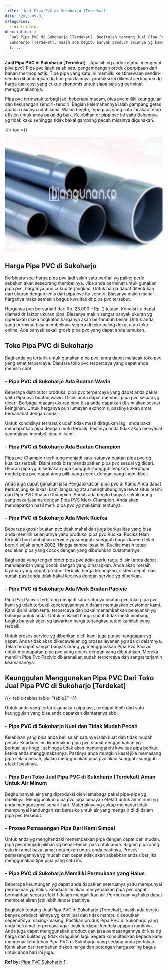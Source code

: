 ```yaml
---
title: 'Jual Pipa PVC di Sukoharjo [Terdekat]'
date: '2025-09-01'
categories:
  - distributor
description: >-
  Jual Pipa PVC di Sukoharjo [Terdekat]. Begitulah tentang Jual Pipa PVC di
  Sukoharjo [Terdekat], masih ada begitu banyak product lainnya yg kami jual dan
  ti...
---
```


**Jual Pipa PVC di Sukoharjo \[Terdekat\]** – Apa sih yg anda ketahui mengenai piva pvc? Pipa pvc ialah salah satu pengembangan produk perpipaan dari bahan thermoplastik. Tipe pipa yang satu ini memiliki keistimewaan sendiri-sendiri dibandingkan dg tipe pipa lainnya. produksi ini dikenal serbaguna dg harga dan cost yang cukup ekonomis untuk siapa saja yg berminat menggunakannya.

Pipa pvc termasuk terbagi jadi beberapa macam, piva pvc miliki keunggulan dan kekurangan sendiri-sendiri. Bagian kelemahannya ialah gampang getas apabila usianya udah lama. Walau begitu, type pipa yang satu ini akan tetap efisien untuk anda pakai dg baik. Kelebihan dr pipa pvc ini yaitu Bahannya yg tidak kaku sehingga tidak bakal gampang pecah misalnya digunakan.

{{< toc >}}

![Jual Pipa PVC di Sukoharjo [Terdekat]](/images/jaul-pipa-pvc-60.png)

## Harga Pipa PVC di Sukoharjo

Berbicara soal harga pipa pvc jadi salah satu perihal yg paling perlu sebelum akan seseorang membelinya. Jika anda berminat untuk gunakan pipa pvc, harganya pun cukup terjangkau. Untuk harga dapat ditentukan dari ukuran dengan jenis dari pipa pvc itu sendiri. Biasanya makin mahal harganya maka semakin bagus kwalitas dr pipa pvc tersebut.

Harganya pun bervariatif dari Rp. 23.000 – Rp. 2 jutaan. Kondisi itu dapat diamati dr faktor ukuran pipa. Biasanya makin sangat banyak ukuran yg diperlukan maka tingkatan harganya akan bertambah besar. Untuk anda yang berminat bisa membelinya segera di toko paling dekat atau toko online. Ada banyak sekali grosir pipa pvc yang dapat anda temukan.

## Toko Pipa PVC di Sukoharjo

Bagi anda yg tertarik untuk gunakan pipa pvc, anda dapat melacak toko pvc yang amat terpercaya. Diantara toko pvc terpercaya yang dapat anda memilih sbb!

### \- Pipa PVC di Sukoharjo Ada Buatan Wavin

Beberapa distributor produksi pipa pvc terpercaya yang dapat anda pakai yaitu Pipa pvc buatan wavin. Disini anda dapat membeli pipa pvc sesuai yg dicari. Berbagai macam ukuran pipa bisa anda dapatkan di sini akan sesuai keinginan. Untuk harganya pun lumayan ekonomis, pastinya akan amat bersahabat dengan anda.

Untuk kondisinya termasuk udah tidak mesti diragukan lagi, anda bakal mendapatkan pipa dengan mutu terbaik. Pastinya anda tidak akan menyesal seandainya membeli pipa di kami.

### \- Pipa PVC di Sukoharjo Ada Buatan Champion

Pipa pvc Champion terhitung menjadi satu-satunya buatan pipa pvc dg kualitas terbaik. Disini anda bisa mendapatkan pipa pvc sesuai yg dicari. Ukuran pipa yg di sediakan juga sungguh-sungguh lengkap. Berbagai model pipa pvc dapat anda pilih yang cocok dengan yang ingin dibeli.

Anda juga dapat gunakan jasa Pengaplikasian pipa pvc di Kami. Anda dapat berkunjung ke lokasi kami langsung atau menghubunginya lewat situs resmi dari Pipa PVC Buatan Champion. Sudah ada begitu banyak sekali orang yang bekerjasama dengan Pipa PVC Merk Champion. Anda akan mendapatkan hasil merk pipa pvc yg maksimal tentunya.

### \- Pipa PVC di Sukoharjo Ada Merk Rucika

Beberapa grosir buatan pvc tidak mahal dan juga berkualitas yang bisa anda memilih selanjutnya yaitu produksi pipa pvc Rucika. Rucika telah terbukti beri tambahan service yg sungguh-sungguh bagus karena telah berdiri sejak tahun 2002. Hingga sampai saat ini, Rucika masih tetap sediakan pipa yang cocok dengan yang dibutuhkan customernya.

Bagi anda yang tengah order pipa pvc tidak perlu ragu, di sini anda dapat mendapatkan yang cocok dengan yang diharapkan. Anda akan meraih layanan yang cepat, product terbaik, harga terjangkau, sistem cepat, dan sudah pasti anda tidak bakal kecewa dengan service yg diberikan.

### \- Pipa PVC di Sukoharjo Ada Merk Buatan Pacivic

Pipa Pvc Pacivic terhitung menjadi satu-satunya buatan pvc toko pipa pvc kami yg telah terbukti kepercayaannya didalam memuaskan customer kami. Kami disini udah tentu terpercaya dan bakal menambahkan pelayanan yg bahagia untuk anda. Untuk masalah harga sudah tidak mesti bimbang, begitu banyak agen yg tawarkan harga terjangkau tetapi kamilah yang terbaik.

Untuk proses service yg diberikan oleh kami juga punyai tanggapan yg cepat. Anda tidak akan dikecewakan dg proses layanan yg ada di dalamnya. Telah terdapat sangat banyak orang yg menggunakan Pipa Pvc Pacivic untuk mendapatan pipa pvc yang cocok dengan yang dibutuhkan. Mereka memilih Pipa Pvc Pacivic dikarenakan sudah terpercaya dan sangat terjamin keamanannya.

## Keunggulan Menggunakan Pipa PVC Dari Toko Jual Pipa PVC di Sukoharjo \[Terdekat\]

{{< table-tables table="table2" >}}

Untuk anda yang tertarik gunakan pipa pvc, terdapat lebih dari satu keunggulan yang bisa anda dapatkan diantaranya sbb!

### \- Pipa PVC di Sukoharjo Kuat dan Tidak Mudah Pecah

Kelebihan yang bisa anda beli salah satunya ialah kuat dan tidak mudah pecah. Keadaan ini dikarenakan pipa pvc dibuat dengan bahan yg berkualitas tinggi, sehingga tidak akan memengaruhi kwalitas pipa berikut ketika anda menggunakannya. Pastinya anda mungkin kesal jika memasang pipa selalu pecah, jikalau menggunakan pipa pvc akan sungguh-sungguh efektif pastinya.

### \- Pipa Dari Toko Jual Pipa PVC di Sukoharjo \[Terdekat\] Aman Untuk Air Minum

Begitu banyak air yang diproduksi oleh lemabaga pakai pipa-pipa yg dibelinya. Menggunakan pipa pvc juga lumayan efektif untuk air minum yg anda mengonsumsi sehari-hari. Materialnya yg cukup memadai tidak mempunyai kandungan zat beresiko untuk air yang mengalir di di dalam pipa pvc tersebut.

### \- Proses Pemasangan Pipa Dari Kami Simpel

Untuk anda yg menghendaki menempatkan pipa dengan cepat dan mudah, pipa pvc menjadi pilihan yg benar-benar pas untuk anda. Ragam pipa yang satu ini amat bakal amat untungkan untuk anda pastinya. Proses pemasangannya yg mudah dan cepat tidak akan sebabkan anda ribet jika menggunakan tipe pipa yang satu ini.

### \- Pipa PVC di Sukoharjo Memiliki Permukaan yang Halus

Beberapa keuntungan yg dapat anda dapatkan seterusnya yaitu mempunyai permukaan yg halus. Keadaan ini akan menyebabkan pipa pvc dapat bermanfaat secara efektif dalam mengalirkan air. Permukaan yg halus dapat membuat aliran jadi lebih lancar pastinya.

Begitulah tentang Jual Pipa PVC di Sukoharjo \[Terdekat\], masih ada begitu banyak product lainnya yg kami jual dan tidak mampu disebutkan sepenuhnya masing-masing. Pastikan produk Pipa PVC di Sukoharjo yang anda beli amat terpercaya agar tidak terdapat kendala apapun nantinya. Anda juga dapat menggunakan product dan jasa pemasangannya dr kita dg harga dan kulitas yg tidak diragukan lagi. Segera konsultasikan kepada kami mengenai kebutuhan Pipa PVC di Sukoharjo yang sedang anda perlukan. Kami akan beri tambahan diskon harga dan potongan harga paling bagus untuk anda hari ini juga.

**Ref by:** [Pipa PVC Sukoharjo []](https://id.wikipedia.org/wiki/Pipa)
